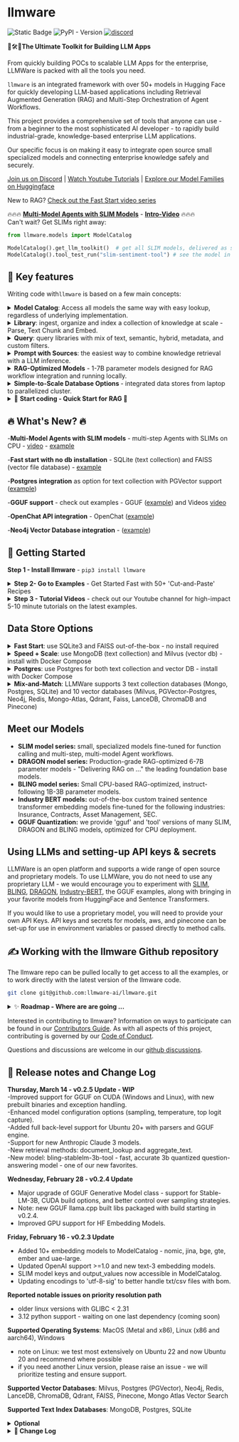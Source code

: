 # llmware
![Static Badge](https://img.shields.io/badge/python-3.9_%7C_3.10%7C_3.11-blue?color=blue)
![PyPI - Version](https://img.shields.io/pypi/v/llmware?color=blue)
[![discord](https://img.shields.io/badge/Chat%20on-Discord-blue?logo=discord&logoColor=white)](https://discord.gg/MhZn5Nc39h)   

🧰🛠️🔩**The Ultimate Toolkit for Building LLM Apps**

From quickly building POCs to scalable LLM Apps for the enterprise, LLMWare is packed with all the tools you need. 

`llmware` is an integrated framework with over 50+ models in Hugging Face for quickly developing LLM-based applications including Retrieval Augmented Generation (RAG) and Multi-Step Orchestration of Agent Workflows.  

This project provides a comprehensive set of tools that anyone can use - from a beginner to the most sophisticated AI developer - to rapidly build industrial-grade, knowledge-based enterprise LLM applications. 

Our specific focus is on making it easy to integrate open source small specialized models and connecting enterprise knowledge safely and securely. 

[Join us on Discord](https://discord.gg/MhZn5Nc39h)   |  [Watch Youtube Tutorials](https://www.youtube.com/@llmware)  | [Explore our Model Families on Huggingface](https://www.huggingface.co/llmware)   

New to RAG?  [Check out the Fast Start video series](https://www.youtube.com/playlist?list=PL1-dn33KwsmD7SB9iSO6vx4ZLRAWea1DB)  

🔥🔥🔥 [**Multi-Model Agents with SLIM Models**](examples/SLIM-Agents/) - [**Intro-Video**](https://www.youtube.com/watch?v=cQfdaTcmBpY) 🔥🔥🔥   
Can't wait?  Get SLIMs right away:  

```python 
from llmware.models import ModelCatalog

ModelCatalog().get_llm_toolkit()  # get all SLIM models, delivered as small, fast quantized tools 
ModelCatalog().tool_test_run("slim-sentiment-tool") # see the model in action with test script included  
```

## 🎯  Key features 
Writing code with`llmware` is based on a few main concepts:

<details>
<summary><b>Model Catalog</b>: Access all models the same way with easy lookup, regardless of underlying implementation. 
</summary>  


```python
#   50+ Models in Catalog with 20+ RAG-optimized BLING, DRAGON and Industry BERT models
#   Full support for GGUF, HuggingFace, Sentence Transformers and major API-based models
#   Easy to extend to add custom models - see examples

from llmware.models import ModelCatalog
from llmware.prompts import Prompt

#   all models accessed through the ModelCatalog
models = ModelCatalog().list_all_models()

#   to use any model in the ModelCatalog - "load_model" method and pass the model_name parameter
my_model = ModelCatalog().load_model("llmware/bling-tiny-llama-v0")
output = my_model.inference("what is the future of AI?", add_context="Here is the article to read")

#   to integrate model into a Prompt
prompter = Prompt().load_model("llmware/bling-tiny-llama-v0")
response = prompter.prompt_main("what is the future of AI?", context="Insert Sources of information")
```

</details>  

<details>  
<summary><b>Library</b>:  ingest, organize and index a collection of knowledge at scale - Parse, Text Chunk and Embed. </summary>  

```python

from llmware.library import Library

#   to parse and text chunk a set of documents (pdf, pptx, docx, xlsx, txt, csv, md, json)

#   step 1 - create a library, which is the 'knowledge-base container' construct
#          - libraries have both text collection (DB) resources, and file resources (e.g., llmware_data/accounts/{library_name})
#          - embeddings and queries are run against a library

lib = Library().create_new_library("my_library")

#    step 2 - add_files is the universal ingestion function - point it at a local file folder with mixed file types
#           - files will be routed by file extension to the correct parser, parsed, text chunked and indexed in text collection DB

lib.add_files("/folder/path/to/my/files")

#   to install an embedding on a library - pick an embedding model and vector_db
lib.install_new_embedding(embedding_model_name="mini-lm-sbert", vector_db="milvus", batch_size=500)

#   to add a second embedding to the same library (mix-and-match models + vector db)
lib.install_new_embedding(embedding_model_name="industry-bert-sec", vector_db="faiss", batch_size=100)

#   easy to create multiple libraries for different projects and groups

finance_lib = Library().create_new_library("finance_q4_2023")
finance_lib.add_files("/finance_folder/")

hr_lib = Library().create_new_library("hr_policies")
hr_lib.add_files("/hr_folder/")

#    pull library card with key metadata - documents, text chunks, images, tables, embedding record
lib_card = Library().get_library_card("my_library")

#   see all libraries
all_my_libs = Library().get_all_library_cards()

```
</details>  

<details> 
<summary><b>Query</b>: query libraries with mix of text, semantic, hybrid, metadata, and custom filters. </summary>

```python

from llmware.retrieval import Query
from llmware.library import Library

#   step 1 - load the previously created library 
lib = Library().load_library("my_library")

#   step 2 - create a query object and pass the library
q = Query(lib)

#    step 3 - run lots of different queries  (many other options in the examples)

#    basic text query
results1 = q.text_query("text query", result_count=20, exact_mode=False)

#    semantic query
results2 = q.semantic_query("semantic query", result_count=10)

#    combining a text query restricted to only certain documents in the library and "exact" match to the query
results3 = q.text_query_with_document_filter("new query", {"file_name": "selected file name"}, exact_mode=True)

#   to apply a specific embedding (if multiple on library), pass the names when creating the query object
q2 = Query(lib, embedding_model_name="mini_lm_sbert", vector_db="milvus")
results4 = q2.semantic_query("new semantic query")
```

</details>  

<details>
<summary><b>Prompt with Sources</b>: the easiest way to combine knowledge retrieval with a LLM inference. </summary>

```python

from llmware.prompts import Prompt
from llmware.retrieval import Query
from llmware.library import Library

#   build a prompt
prompter = Prompt().load_model("llmware/bling-tiny-llama-v0")

#   add a file -> file is parsed, text chunked, filtered by query, and then packaged as model-ready context,
#   including in batches, if needed, to fit the model context window

source = prompter.add_source_document("/folder/to/one/doc/", "filename", query="fast query")

#   attach query results (from a Query) into a Prompt
my_lib = Library().load_library("my_library")
results = Query(my_lib).query("my query")
source2 = prompter.add_source_query_results(results)

#   run a new query against a library and load directly into a prompt
source3 = prompter.add_source_new_query(my_lib, query="my new query", query_type="semantic", result_count=15)

#   to run inference with 'prompt with sources'
responses = prompter.prompt_with_source("my query")

#   to run fact-checks - post inference
fact_check = prompter.evidence_check_sources(responses)

#   to view source materials (batched 'model-ready' and attached to prompt)
source_materials = prompter.review_sources_summary()

#   to see the full prompt history
prompt_history = prompter.get_current_history()
```

</details>  

<details> 
<summary><b>RAG-Optimized Models</b> -  1-7B parameter models designed for RAG workflow integration and running locally. </summary>  

```
""" This 'Hello World' example demonstrates how to get started using local BLING models with provided context """

import time
from llmware.prompts import Prompt


def hello_world_questions():

    test_list = [

    {"query": "What is the total amount of the invoice?",
     "answer": "$22,500.00",
     "context": "Services Vendor Inc. \n100 Elm Street Pleasantville, NY \nTO Alpha Inc. 5900 1st Street "
                "Los Angeles, CA \nDescription Front End Engineering Service $5000.00 \n Back End Engineering"
                " Service $7500.00 \n Quality Assurance Manager $10,000.00 \n Total Amount $22,500.00 \n"
                "Make all checks payable to Services Vendor Inc. Payment is due within 30 days."
                "If you have any questions concerning this invoice, contact Bia Hermes. "
                "THANK YOU FOR YOUR BUSINESS!  INVOICE INVOICE # 0001 DATE 01/01/2022 FOR Alpha Project P.O. # 1000"},

    {"query": "What was the amount of the trade surplus?",
     "answer": "62.4 billion yen ($416.6 million)",
     "context": "Japan’s September trade balance swings into surplus, surprising expectations"
                "Japan recorded a trade surplus of 62.4 billion yen ($416.6 million) for September, "
                "beating expectations from economists polled by Reuters for a trade deficit of 42.5 "
                "billion yen. Data from Japan’s customs agency revealed that exports in September "
                "increased 4.3% year on year, while imports slid 16.3% compared to the same period "
                "last year. According to FactSet, exports to Asia fell for the ninth straight month, "
                "which reflected ongoing China weakness. Exports were supported by shipments to "
                "Western markets, FactSet added. — Lim Hui Jie"},

    {"query": "When did the LISP machine market collapse?",
     "answer": "1987.",
     "context": "The attendees became the leaders of AI research in the 1960s."
                "  They and their students produced programs that the press described as 'astonishing': "
                "computers were learning checkers strategies, solving word problems in algebra, "
                "proving logical theorems and speaking English.  By the middle of the 1960s, research in "
                "the U.S. was heavily funded by the Department of Defense and laboratories had been "
                "established around the world. Herbert Simon predicted, 'machines will be capable, "
                "within twenty years, of doing any work a man can do'.  Marvin Minsky agreed, writing, "
                "'within a generation ... the problem of creating 'artificial intelligence' will "
                "substantially be solved'. They had, however, underestimated the difficulty of the problem.  "
                "Both the U.S. and British governments cut off exploratory research in response "
                "to the criticism of Sir James Lighthill and ongoing pressure from the US Congress "
                "to fund more productive projects. Minsky's and Papert's book Perceptrons was understood "
                "as proving that artificial neural networks approach would never be useful for solving "
                "real-world tasks, thus discrediting the approach altogether.  The 'AI winter', a period "
                "when obtaining funding for AI projects was difficult, followed.  In the early 1980s, "
                "AI research was revived by the commercial success of expert systems, a form of AI "
                "program that simulated the knowledge and analytical skills of human experts. By 1985, "
                "the market for AI had reached over a billion dollars. At the same time, Japan's fifth "
                "generation computer project inspired the U.S. and British governments to restore funding "
                "for academic research. However, beginning with the collapse of the Lisp Machine market "
                "in 1987, AI once again fell into disrepute, and a second, longer-lasting winter began."},

    {"query": "What is the current rate on 10-year treasuries?",
     "answer": "4.58%",
     "context": "Stocks rallied Friday even after the release of stronger-than-expected U.S. jobs data "
                "and a major increase in Treasury yields.  The Dow Jones Industrial Average gained 195.12 points, "
                "or 0.76%, to close at 31,419.58. The S&P 500 added 1.59% at 4,008.50. The tech-heavy "
                "Nasdaq Composite rose 1.35%, closing at 12,299.68. The U.S. economy added 438,000 jobs in "
                "August, the Labor Department said. Economists polled by Dow Jones expected 273,000 "
                "jobs. However, wages rose less than expected last month.  Stocks posted a stunning "
                "turnaround on Friday, after initially falling on the stronger-than-expected jobs report. "
                "At its session low, the Dow had fallen as much as 198 points; it surged by more than "
                "500 points at the height of the rally. The Nasdaq and the S&P 500 slid by 0.8% during "
                "their lowest points in the day.  Traders were unclear of the reason for the intraday "
                "reversal. Some noted it could be the softer wage number in the jobs report that made "
                "investors rethink their earlier bearish stance. Others noted the pullback in yields from "
                "the day’s highs. Part of the rally may just be to do a market that had gotten extremely "
                "oversold with the S&P 500 at one point this week down more than 9% from its high earlier "
                "this year.  Yields initially surged after the report, with the 10-year Treasury rate trading "
                "near its highest level in 14 years. The benchmark rate later eased from those levels, but "
                "was still up around 6 basis points at 4.58%.  'We’re seeing a little bit of a give back "
                "in yields from where we were around 4.8%. [With] them pulling back a bit, I think that’s "
                "helping the stock market,' said Margaret Jones, chief investment officer at Vibrant Industries "
                "Capital Advisors. 'We’ve had a lot of weakness in the market in recent weeks, and potentially "
                "some oversold conditions.'"},

    {"query": "Is the expected gross margin greater than 70%?",
     "answer": "Yes, between 71.5% and 72.%",
     "context": "Outlook NVIDIA’s outlook for the third quarter of fiscal 2024 is as follows:"
                "Revenue is expected to be $16.00 billion, plus or minus 2%. GAAP and non-GAAP "
                "gross margins are expected to be 71.5% and 72.5%, respectively, plus or minus "
                "50 basis points.  GAAP and non-GAAP operating expenses are expected to be "
                "approximately $2.95 billion and $2.00 billion, respectively.  GAAP and non-GAAP "
                "other income and expense are expected to be an income of approximately $100 "
                "million, excluding gains and losses from non-affiliated investments. GAAP and "
                "non-GAAP tax rates are expected to be 14.5%, plus or minus 1%, excluding any discrete items."
                "Highlights NVIDIA achieved progress since its previous earnings announcement "
                "in these areas:  Data Center Second-quarter revenue was a record $10.32 billion, "
                "up 141% from the previous quarter and up 171% from a year ago. Announced that the "
                "NVIDIA® GH200 Grace™ Hopper™ Superchip for complex AI and HPC workloads is shipping "
                "this quarter, with a second-generation version with HBM3e memory expected to ship "
                "in Q2 of calendar 2024. "},

    {"query": "What is Bank of America's rating on Target?",
     "answer": "Buy",
     "context": "Here are some of the tickers on my radar for Thursday, Oct. 12, taken directly from "
                "my reporter’s notebook: It’s the one-year anniversary of the S&P 500′s bear market bottom "
                "of 3,577. Since then, as of Wednesday’s close of 4,376, the broad market index "
                "soared more than 22%.  Hotter than expected September consumer price index, consumer "
                "inflation. The Social Security Administration issues announced a 3.2% cost-of-living "
                "adjustment for 2024.  Chipotle Mexican Grill (CMG) plans price increases. Pricing power. "
                "Cites consumer price index showing sticky retail inflation for the fourth time "
                "in two years. Bank of America upgrades Target (TGT) to buy from neutral. Cites "
                "risk/reward from depressed levels. Traffic could improve. Gross margin upside. "
                "Merchandising better. Freight and transportation better. Target to report quarter "
                "next month. In retail, the CNBC Investing Club portfolio owns TJX Companies (TJX), "
                "the off-price juggernaut behind T.J. Maxx, Marshalls and HomeGoods. Goldman Sachs "
                "tactical buy trades on Club names Wells Fargo (WFC), which reports quarter Friday, "
                "Humana (HUM) and Nvidia (NVDA). BofA initiates Snowflake (SNOW) with a buy rating."
                "If you like this story, sign up for Jim Cramer’s Top 10 Morning Thoughts on the "
                "Market email newsletter for free. Barclays cuts price targets on consumer products: "
                "UTZ Brands (UTZ) to $16 per share from $17. Kraft Heinz (KHC) to $36 per share from "
                "$38. Cyclical drag. J.M. Smucker (SJM) to $129 from $160. Secular headwinds. "
                "Coca-Cola (KO) to $59 from $70. Barclays cut PTs on housing-related stocks: Toll Brothers"
                "(TOL) to $74 per share from $82. Keeps underweight. Lowers Trex (TREX) and Azek"
                "(AZEK), too. Goldman Sachs (GS) announces sale of fintech platform and warns on "
                "third quarter of 19-cent per share drag on earnings. The buyer: investors led by "
                "private equity firm Sixth Street. Exiting a mistake. Rise in consumer engagement for "
                "Spotify (SPOT), says Morgan Stanley. The analysts hike price target to $190 per share "
                "from $185. Keeps overweight (buy) rating. JPMorgan loves elf Beauty (ELF). Keeps "
                "overweight (buy) rating but lowers price target to $139 per share from $150. "
                "Sees “still challenging” environment into third-quarter print. The Club owns shares "
                "in high-end beauty company Estee Lauder (EL). Barclays upgrades First Solar (FSLR) "
                "to overweight from equal weight (buy from hold) but lowers price target to $224 per "
                "share from $230. Risk reward upgrade. Best visibility of utility scale names."},

    {"query": "What was the rate of decline in 3rd quarter sales?",
     "answer": "20% year-on-year.",
     "context": "Nokia said it would cut up to 14,000 jobs as part of a cost cutting plan following "
                "third quarter earnings that plunged. The Finnish telecommunications giant said that "
                "it will reduce its cost base and increase operation efficiency to “address the "
                "challenging market environment. The substantial layoffs come after Nokia reported "
                "third-quarter net sales declined 20% year-on-year to 4.98 billion euros. Profit over "
                "the period plunged by 69% year-on-year to 133 million euros."},

    {"query": "What is a list of the key points?",
     "answer": "•Stocks rallied on Friday with stronger-than-expected U.S jobs data and increase in "
               "Treasury yields;\n•Dow Jones gained 195.12 points;\n•S&P 500 added 1.59%;\n•Nasdaq Composite rose "
               "1.35%;\n•U.S. economy added 438,000 jobs in August, better than the 273,000 expected;\n"
               "•10-year Treasury rate trading near the highest level in 14 years at 4.58%.",
     "context": "Stocks rallied Friday even after the release of stronger-than-expected U.S. jobs data "
               "and a major increase in Treasury yields.  The Dow Jones Industrial Average gained 195.12 points, "
               "or 0.76%, to close at 31,419.58. The S&P 500 added 1.59% at 4,008.50. The tech-heavy "
               "Nasdaq Composite rose 1.35%, closing at 12,299.68. The U.S. economy added 438,000 jobs in "
               "August, the Labor Department said. Economists polled by Dow Jones expected 273,000 "
               "jobs. However, wages rose less than expected last month.  Stocks posted a stunning "
               "turnaround on Friday, after initially falling on the stronger-than-expected jobs report. "
               "At its session low, the Dow had fallen as much as 198 points; it surged by more than "
               "500 points at the height of the rally. The Nasdaq and the S&P 500 slid by 0.8% during "
               "their lowest points in the day.  Traders were unclear of the reason for the intraday "
               "reversal. Some noted it could be the softer wage number in the jobs report that made "
               "investors rethink their earlier bearish stance. Others noted the pullback in yields from "
               "the day’s highs. Part of the rally may just be to do a market that had gotten extremely "
               "oversold with the S&P 500 at one point this week down more than 9% from its high earlier "
               "this year.  Yields initially surged after the report, with the 10-year Treasury rate trading "
               "near its highest level in 14 years. The benchmark rate later eased from those levels, but "
               "was still up around 6 basis points at 4.58%.  'We’re seeing a little bit of a give back "
               "in yields from where we were around 4.8%. [With] them pulling back a bit, I think that’s "
               "helping the stock market,' said Margaret Jones, chief investment officer at Vibrant Industries "
               "Capital Advisors. 'We’ve had a lot of weakness in the market in recent weeks, and potentially "
               "some oversold conditions.'"}

    ]

    return test_list


# this is the main script to be run

def bling_meets_llmware_hello_world (model_name):

    t0 = time.time()

    # load the questions
    test_list = hello_world_questions()

    print(f"\n > Loading Model: {model_name}...")

    # load the model 
    prompter = Prompt().load_model(model_name)

    t1 = time.time()
    print(f"\n > Model {model_name} load time: {t1-t0} seconds")
 
    for i, entries in enumerate(test_list):

        print(f"\n{i+1}. Query: {entries['query']}")
     
        # run the prompt
        output = prompter.prompt_main(entries["query"],context=entries["context"]
                                      , prompt_name="default_with_context",temperature=0.30)

        # print out the results
        llm_response = output["llm_response"].strip("\n")
        print(f"LLM Response: {llm_response}")
        print(f"Gold Answer: {entries['answer']}")
        print(f"LLM Usage: {output['usage']}")

    t2 = time.time()

    print(f"\nTotal processing time: {t2-t1} seconds")

    return 0


if __name__ == "__main__":

    # list of 'rag-instruct' laptop-ready small bling models on HuggingFace

    model_list = ["llmware/bling-1b-0.1",                    #  fastest + most popular
                  "llmware/bling-tiny-llama-v0",             #  *** newest ***
                  "llmware/bling-1.4b-0.1",
                  "llmware/bling-falcon-1b-0.1",
                  "llmware/bling-cerebras-1.3b-0.1",
                  "llmware/bling-sheared-llama-1.3b-0.1",    
                  "llmware/bling-sheared-llama-2.7b-0.1",
                  "llmware/bling-red-pajamas-3b-0.1",
                  "llmware/bling-stable-lm-3b-4e1t-v0"        # most accurate
                  ]

    #  dragon models are 6-7B and designed for GPU use - but the GGUF versions run nicely on a laptop with at least 16 GB of RAM
    gguf_models = ["llmware/dragon-yi-6b-gguf", "llmware/dragon-llama-7b-gguf", "llmware/dragon-mistral-7b-gguf"]

    #   try the newest bling model - 'tiny-llama' or load a gguf model
    bling_meets_llmware_hello_world(model_list[1])

    #   check out the model card on Huggingface for RAG benchmark test performance results and other useful information
```

</details>

<details>
<summary><b>Simple-to-Scale Database Options </b> - integrated data stores from laptop to parallelized cluster. </summary>

```python

from llmware.configs import LLMWareConfig

#   to set the collection database - mongo, sqlite, postgres
LLMWareConfig().set_active_db("mongo")

#   to set the vector database (or declare when installing)
#   --options: milvus, pg_vector (postgres), redis, qdrant, faiss, pinecone, mongo atlas
LLMWareConfig().set_vector_db("milvus")

#   for fast start - no installations required
LLMWareConfig().set_active_db("sqlite")
LLMWareConfig().set_vector_db("faiss")

#   for single postgres deployment
LLMWareConfig().set_active_db("postgres")
LLMWareConfig().set_vector_db("postgres")

#   to install mongo, milvus, postgres - see the docker-compose scripts as well as examples

```

</details>

<details>

<summary> 🚀 <b>Start coding - Quick Start for RAG </b> 🚀 </summary>

```python
# This example illustrates a simple contract analysis
# using a RAG-optimized LLM running locally

import os
import re
from llmware.prompts import Prompt, HumanInTheLoop
from llmware.setup import Setup
from llmware.configs import LLMWareConfig

def contract_analysis_on_laptop (model_name):

    #  In this scenario, we will:
    #  -- download a set of sample contract files
    #  -- create a Prompt and load a BLING LLM model
    #  -- parse each contract, extract the relevant passages, and pass questions to a local LLM

    #  Main loop - Iterate thru each contract:
    #
    #      1.  parse the document in memory (convert from PDF file into text chunks with metadata)
    #      2.  filter the parsed text chunks with a "topic" (e.g., "governing law") to extract relevant passages
    #      3.  package and assemble the text chunks into a model-ready context
    #      4.  ask three key questions for each contract to the LLM
    #      5.  print to the screen
    #      6.  save the results in both json and csv for furthe processing and review.

    #  Load the llmware sample files

    print (f"\n > Loading the llmware sample files...")

    sample_files_path = Setup().load_sample_files()
    contracts_path = os.path.join(sample_files_path,"Agreements")
 
    #  Query list - these are the 3 main topics and questions that we would like the LLM to analyze for each contract

    query_list = {"executive employment agreement": "What are the name of the two parties?",
                  "base salary": "What is the executive's base salary?",
                  "governing law": "What is the governing law?"}

    #  Load the selected model by name that was passed into the function

    print (f"\n > Loading model {model_name}...")

    prompter = Prompt().load_model(model_name)

    #  Main loop

    for i, contract in enumerate(os.listdir(contracts_path)):

        #   excluding Mac file artifact (annoying, but fact of life in demos)
        if contract != ".DS_Store":

            print("\nAnalyzing contract: ", str(i+1), contract)

            print("LLM Responses:")

            for key, value in query_list.items():

                # step 1 + 2 + 3 above - contract is parsed, text-chunked, filtered by topic key,
                # ... and then packaged into the prompt

                source = prompter.add_source_document(contracts_path, contract, query=key)

                # step 4 above - calling the LLM with 'source' information already packaged into the prompt

                responses = prompter.prompt_with_source(value, prompt_name="just_the_facts", temperature=0.3)

                # step 5 above - print out to screen

                for r, response in enumerate(responses):
                    print(key, ":", re.sub("[\n]"," ", response["llm_response"]).strip())

                # We're done with this contract, clear the source from the prompt
                prompter.clear_source_materials()

    # step 6 above - saving the analysis to jsonl and csv

    # Save jsonl report to jsonl to /prompt_history folder
    print("\nPrompt state saved at: ", os.path.join(LLMWareConfig.get_prompt_path(),prompter.prompt_id))
    prompter.save_state()

    # Save csv report that includes the model, response, prompt, and evidence for human-in-the-loop review
    csv_output = HumanInTheLoop(prompter).export_current_interaction_to_csv()
    print("csv output saved at:  ", csv_output)


if __name__ == "__main__":

    # use local cpu model - smallest, fastest (use larger BLING models for higher accuracy)
    model = "llmware/bling-tiny-llama-v0"

    contract_analysis_on_laptop(model)

```
</details>


## 🔥 What's New? 🔥

-**Multi-Model Agents with SLIM models** - multi-step Agents with SLIMs on CPU - [video](https://www.youtube.com/watch?v=cQfdaTcmBpY) - [example](examples/SLIM-Agents)  

-**Fast start with no db installation** - SQLite (text collection) and FAISS (vector file database) - [example](examples/Getting_Started/configure_db.py) 

-**Postgres integration** as option for text collection with PGVector support ([example](examples/Embedding/using_pg_vector.py))  

-**GGUF support** - check out examples - GGUF ([example](examples/Models/using_gguf.py)) and Videos [video](https://www.youtube.com/watch?v=ZJyQIZNJ45E)  

-**OpenChat API integration** - OpenChat ([example](examples/Models/using-open-chat-models.py))  

-**Neo4j Vector Database integration** - ([example](examples/Embedding/using_neo4j.py))  



## 🌱 Getting Started

**Step 1 - Install llmware** -  `pip3 install llmware `

<details>
<summary><b>Step 2- Go to Examples</b> - Get Started Fast with 50+ 'Cut-and-Paste' Recipes </summary>

## 🔥 Top New Examples 🔥  

New to LLMWare - [**Fast Start tutorial series**](https://github.com/llmware-ai/llmware/tree/main/fast_start)  
SLIM Examples -  [**SLIM Models**](examples/SLIM-Agents/)

| Example     |  Detail      |
|-------------|--------------|
| 1.   BLING models fast start ([code](examples/Models/bling_fast_start.py) / [video](https://www.youtube.com/watch?v=JjgqOZ2v5oU)) | Get started with fast, accurate, CPU-based models - question-answering, key-value extraction, and basic summarization.  |
| 2.   Parse and Embed 500 PDF Documents ([code](examples/Embedding/docs2vecs_with_milvus-un_resolutions.py))  | End-to-end example for Parsing, Embedding and Querying UN Resolution documents with Milvus  |
| 3.  Hybrid Retrieval - Semantic + Text ([code](examples/Retrieval/dual_pass_with_custom_filter.py)) | Using 'dual pass' retrieval to combine best of semantic and text search |  
| 4.   Multiple Embeddings with PG Vector ([code](examples/Embedding/using_multiple_embeddings.py) / [video](https://www.youtube.com/watch?v=Bncvggy6m5Q)) | Comparing Multiple Embedding Models using Postgres / PG Vector |
| 5.   DRAGON GGUF Models ([code](examples/Models/dragon_gguf_fast_start.py) / [video](https://www.youtube.com/watch?v=BI1RlaIJcsc&t=130s)) | State-of-the-Art 7B RAG GGUF Models.  | 
| 6.   RAG with BLING ([code](examples/RAG/contract_analysis_on_laptop_with_bling_models.py) / [video](https://www.youtube.com/watch?v=8aV5p3tErP0)) | Using contract analysis as an example, experiment with RAG for complex document analysis and text extraction using `llmware`'s BLING ~1B parameter GPT model running on your laptop. |  
| 7.   Master Service Agreement Analysis with DRAGON ([code](examples/RAG/msa_processing.py) / [video](https://www.youtube.com/watch?v=Cf-07GBZT68&t=2s)) | Analyzing MSAs using DRAGON YI 6B Model.   |                                                                                                                         
| 8.   Streamlit Example ([code](examples/Getting_Started/ui_without_a_database.py))  | Upload pdfs, and run inference on llmware BLING models.  |  
| 9.   Integrating LM Studio ([code](examples/Models/using-open-chat-models.py) / [video](https://www.youtube.com/watch?v=h2FDjUyvsKE&t=101s)) | Integrating LM Studio Models with LLMWare  |                                                                                                                                       
| 10.  Prompts With Sources ([code](examples/Prompts/prompt_with_sources.py))  | Attach wide range of knowledge sources directly into Prompts.   |   
| 11.  Fact Checking ([code](examples/Prompts/fact_checking.py))  | Explore the full set of evidence methods in this example script that analyzes a set of contracts.   |
| 12.  Using 7B GGUF Chat Models ([code](examples/Models/chat_models_gguf_fast_start.py)) | Using 4 state of the art 7B chat models in minutes running locally |  


Check out:  [llmware examples](https://github.com/llmware-ai/llmware/blob/main/examples/README.md)  

</details>  

<details>
<summary><b>Step 3 - Tutorial Videos</b> - check out our Youtube channel for high-impact 5-10 minute tutorials on the latest examples.   </summary>

🎬 Check out these videos to get started quickly:  
- [SLIM Models Intro] (https://www.youtube.com/watch?v=cQfdaTcmBpY)  
- [RAG with BLING on your laptop](https://www.youtube.com/watch?v=JjgqOZ2v5oU)    
- [DRAGON-7B-Models](https://www.youtube.com/watch?v=d_u7VaKu6Qk&t=37s)  
- [Install and Compare Multiple Embeddings with Postgres and PGVector](https://www.youtube.com/watch?v=Bncvggy6m5Q)  
- [Background on GGUF Quantization & DRAGON Model Example](https://www.youtube.com/watch?v=ZJyQIZNJ45E)  
- [Using LM Studio Models](https://www.youtube.com/watch?v=h2FDjUyvsKE)  
- [Using Ollama Models](https://www.youtube.com/watch?v=qITahpVDuV0)  
- [Use any GGUF Model](https://www.youtube.com/watch?v=9wXJgld7Yow)  
- [Use small LLMs for RAG for Contract Analysis (feat. LLMWare)](https://www.youtube.com/watch?v=8aV5p3tErP0)
- [Invoice Processing with LLMware](https://www.youtube.com/watch?v=VHZSaBBG-Bo&t=10s)
- [Ingest PDFs at Scale](https://www.youtube.com/watch?v=O0adUfrrxi8&t=10s)
- [Evaluate LLMs for RAG with LLMWare](https://www.youtube.com/watch?v=s0KWqYg5Buk&t=105s)
- [Fast Start to RAG with LLMWare Open Source Library](https://www.youtube.com/watch?v=0naqpH93eEU)
- [Use Retrieval Augmented Generation (RAG) without a Database](https://www.youtube.com/watch?v=tAGz6yR14lw)
- [Pop up LLMWare Inference Server](https://www.youtube.com/watch?v=qiEmLnSRDUA&t=20s)


</details>  

## Data Store Options

<details>
<summary><b>Fast Start</b>:  use SQLite3 and FAISS out-of-the-box - no install required </summary>  

```python
from llmware.configs import LLMWareConfig 
LLMWareConfig().set_active_db("sqlite")   
LLMWareConfig().set_vector_db("faiss")
```
</details>  

<details>
<summary><b>Speed + Scale</b>:  use MongoDB (text collection) and Milvus (vector db) - install with Docker Compose </summary> 

```bash
curl -o docker-compose.yaml https://raw.githubusercontent.com/llmware-ai/llmware/main/docker-compose.yaml
docker compose up -d
```

```python
from llmware.configs import LLMWareConfig
LLMWareConfig().set_active_db("mongo")
LLMWareConfig().set_vector_db("milvus")
```

</details>  

<details>
<summary><b>Postgres</b>:  use Postgres for both text collection and vector DB - install with Docker Compose </summary> 

```bash
curl -o docker-compose.yaml https://raw.githubusercontent.com/llmware-ai/llmware/main/docker-compose-pgvector.yaml
docker compose up -d
```

```python
from llmware.configs import LLMWareConfig
LLMWareConfig().set_active_db("postgres")
LLMWareConfig().set_vector_db("postgres")
```

</details>  

<details>
<summary><b>Mix-and-Match</b>: LLMWare supports 3 text collection databases (Mongo, Postgres, SQLite) and 
10 vector databases (Milvus, PGVector-Postgres, Neo4j, Redis, Mongo-Atlas, Qdrant, Faiss, LanceDB, ChromaDB and Pinecone)  </summary>

```bash
# scripts to deploy other options
curl -o docker-compose.yaml https://raw.githubusercontent.com/llmware-ai/llmware/main/docker-compose-redis-stack.yaml
```

</details>  

## Meet our Models   

- **SLIM model series:** small, specialized models fine-tuned for function calling and multi-step, multi-model Agent workflows.  
- **DRAGON model series:**  Production-grade RAG-optimized 6-7B parameter models - "Delivering RAG on ..." the leading foundation base models.
- **BLING model series:**  Small CPU-based RAG-optimized, instruct-following 1B-3B parameter models.
- **Industry BERT models:**  out-of-the-box custom trained sentence transformer embedding models fine-tuned for the following industries:  Insurance, Contracts, Asset Management, SEC.  
- **GGUF Quantization:** we provide 'gguf' and 'tool' versions of many SLIM, DRAGON and BLING models, optimized for CPU deployment.  

## Using LLMs and setting-up API keys & secrets

LLMWare is an open platform and supports a wide range of open source and proprietary models.  To use LLMWare, you do not need to use any proprietary LLM - we would encourage you to experiment with [SLIM](https://www.huggingface.co/llmware/), [BLING](https://huggingface.co/llmware), [DRAGON](https://huggingface.co/llmware), [Industry-BERT](https://huggingface.co/llmware), the GGUF examples, along with bringing in your favorite models from HuggingFace and Sentence Transformers. 

If you would like to use a proprietary model, you will need to provide your own API Keys.   API keys and secrets for models, aws, and pinecone can be set-up for use in environment variables or passed directly to method calls. 


## ✍️ Working with the llmware Github repository

The llmware repo can be pulled locally to get access to all the examples, or to work directly with the latest version of the llmware code.

```bash
git clone git@github.com:llmware-ai/llmware.git
```

<details>  
    
<summary> ✨  <b>Roadmap - Where are are going ... </b>  </summary>

- 💡 Making it easy to deploy fine-tuned open source models to build state-of-the-art RAG workflows
- 💡 Private cloud - keeping documents, data pipelines, data stores, and models safe and secure  
- 💡 Model quantization, especially GGUF, and democratizing the game-changing use of 7B CPU-based LLMs
- 💡 Developing small specialized RAG optimized LLMs between 1B-7B parameters
- 💡 Industry-specific LLMs, embedding models and processes to support core knowledge-based use cases
- 💡 Enterprise scalability - containerization, worker deployments and Kubernetes
- 💡 Integration of SQL and other scale enterprise data sources  
- 💡 Multi-step, multi-model Agent-based workflows with small, specialized function-calling models  


Like our models, we aspire for llmware to be "small, but mighty" - easy to use and get started, but packing a powerful punch!

</details>

Interested in contributing to llmware? Information on ways to participate can be found in our [Contributors Guide](https://github.com/llmware-ai/llmware/blob/main/CONTRIBUTING.md#contributing-to-llmware).  As with all aspects of this project, contributing is governed by our [Code of Conduct](https://github.com/llmware-ai/llmware/blob/main/CODE_OF_CONDUCT.md).

Questions and discussions are welcome in our [github discussions](https://github.com/llmware-ai/llmware/discussions).  

## 📣  Release notes and Change Log  

**Thursday, March 14 - v0.2.5 Update - WIP**  
-Improved support for GGUF on CUDA (Windows and Linux), with new prebuilt binaries and exception handling.  
-Enhanced model configuration options (sampling, temperature, top logit capture).  
-Added full back-level support for Ubuntu 20+ with parsers and GGUF engine.  
-Support for new Anthropic Claude 3 models.  
-New retrieval methods: document_lookup and aggregate_text.  
-New model:  bling-stablelm-3b-tool - fast, accurate 3b quantized question-answering model - one of our new favorites.  

**Wednesday, February 28 - v0.2.4 Update**
- Major upgrade of GGUF Generative Model class - support for Stable-LM-3B, CUDA build options, and better control over sampling strategies.
- Note: new GGUF llama.cpp built libs packaged with build starting in v0.2.4.  
- Improved GPU support for HF Embedding Models.   
  
**Friday, February 16 - v0.2.3 Update**  
- Added 10+ embedding models to ModelCatalog - nomic, jina, bge, gte, ember and uae-large.   
- Updated OpenAI support >=1.0 and new text-3 embedding models.    
- SLIM model keys and output_values now accessible in ModelCatalog.  
- Updating encodings to 'utf-8-sig' to better handle txt/csv files with bom.  

**Reported notable issues on priority resolution path**  
- older linux versions with GLIBC < 2.31   
- 3.12 python support - waiting on one last dependency (coming soon)
  
**Supported Operating Systems**: MacOS (Metal and x86), Linux (x86 and aarch64), Windows  
- note on Linux: we test most extensively on Ubuntu 22 and now Ubuntu 20 and recommend where possible  
- if you need another Linux version, please raise an issue - we will prioritize testing and ensure support.  

**Supported Vector Databases**: Milvus, Postgres (PGVector), Neo4j, Redis, LanceDB, ChromaDB, Qdrant, FAISS, Pinecone, Mongo Atlas Vector Search

**Supported Text Index Databases**: MongoDB, Postgres, SQLite  



<details>
<summary><b>Optional</b></summary>

- [Docker](https://docs.docker.com/get-docker/)
  
- To enable the OCR parsing capabilities, install [Tesseract v5.3.3](https://tesseract-ocr.github.io/tessdoc/Installation.html) and [Poppler v23.10.0](https://poppler.freedesktop.org/) native packages.

</details>

<details>
  <summary><b>🚧 Change Log</b></summary>

**Latest Updates - 19 Jan 2024 - llmware v0.2.0**
  - Added new database integration options - Postgres and SQlite
  - Improved status update and parser event logging options for parallelized parsing
  - Significant enhancements to interactions between Embedding + Text collection databases
  - Improved error exception handling in loading dynamic modules

**Latest Updates - 15 Jan 2024: llmware v0.1.15**
  - Enhancements to dual pass retrieval queries
  - Expanded configuration objects and options for endpoint resources
    
**Latest Updates - 30 Dec 2023: llmware v0.1.14**
  - Added support for Open Chat inference servers (compatible with OpenAI API)
  - Improved capabilities for multiple embedding models and vector DB configurations
  - Added docker-compose install scripts for PGVector and Redis vector databases
  - Added 'bling-tiny-llama' to model catalog
         
**Latest Updates - 22 Dec 2023: llmware v0.1.13**
  - Added 3 new vector databases - Postgres (PG Vector), Redis, and Qdrant
  - Improved support for integrating sentence transformers directly in the model catalog
  - Improvements in the model catalog attributes
  - Multiple new Examples in Models & Embeddings, including GGUF, Vector database, and model catalog

- **17 Dec 2023: llmware v0.1.12**
  - dragon-deci-7b added to catalog - RAG-finetuned model on high-performance new 7B model base from Deci
  - New GGUFGenerativeModel class for easy integration of GGUF Models
  - Adding prebuilt llama_cpp / ctransformer shared libraries for Mac M1, Mac x86, Linux x86 and Windows
  - 3 DRAGON models packaged as Q4_K_M GGUF models for CPU laptop use (dragon-mistral-7b, dragon-llama-7b, dragon-yi-6b)
  - 4 leading open source chat models added to default catalog with Q4_K_M
  
- **8 Dec 2023: llmware v0.1.11**
  - New fast start examples for high volume Document Ingestion and Embeddings with Milvus.
  - New LLMWare 'Pop up' Inference Server model class and example script.
  - New Invoice Processing example for RAG.
  - Improved Windows stack management to support parsing larger documents.
  - Enhancing debugging log output mode options for PDF and Office parsers.

- **30 Nov 2023: llmware v0.1.10**
  - Windows added as a supported operating system.
  - Further enhancements to native code for stack management. 
  - Minor defect fixes.

- **24 Nov 2023: llmware v0.1.9**
  - Markdown (.md) files are now parsed and treated as text files.
  - PDF and Office parser stack optimizations which should avoid the need to set ulimit -s.
  - New llmware_models_fast_start.py example that allows discovery and selection of all llmware HuggingFace models.
  - Native dependencies (shared libraries and dependencies) now included in repo to faciliate local development.
  - Updates to the Status class to support PDF and Office document parsing status updates.
  - Minor defect fixes including image block handling in library exports.

- **17 Nov 2023: llmware v0.1.8**
  - Enhanced generation performance by allowing each model to specific the trailing space parameter.
  - Improved handling for eos_token_id for llama2 and mistral.
  - Improved support for Hugging Face dynamic loading
  - New examples with the new llmware DRAGON models.
    
- **14 Nov 2023: llmware v0.1.7**
  - Moved to Python Wheel package format for PyPi distribution to provide seamless installation of native dependencies on all supported platforms.  
  - ModelCatalog enhancements:
    - OpenAI update to include newly announced ‘turbo’ 4 and 3.5 models.
    - Cohere embedding v3 update to include new Cohere embedding models.
    - BLING models as out-of-the-box registered options in the catalog. They can be instantiated like any other model, even without the “hf=True” flag.
    - Ability to register new model names, within existing model classes, with the register method in ModelCatalog.
  - Prompt enhancements:
    - “evidence_metadata” added to prompt_main output dictionaries allowing prompt_main responses to be plug into the evidence and fact-checking steps without modification.
    - API key can now be passed directly in a prompt.load_model(model_name, api_key = “[my-api-key]”)
  - LLMWareInference Server - Initial delivery:
    - New Class for LLMWareModel which is a wrapper on a custom HF-style API-based model.    
    - LLMWareInferenceServer is a new class that can be instantiated on a remote (GPU) server to create a testing API-server that can be integrated into any Prompt workflow.    
 
- **03 Nov 2023: llmware v0.1.6**
  - Updated packaging to require mongo-c-driver 1.24.4 to temporarily workaround segmentation fault with mongo-c-driver 1.25.
  - Updates in python code needed in anticipation of future Windows support.  

- **27 Oct 2023: llmware v0.1.5**
  - Four new example scripts focused on RAG workflows with small, fine-tuned instruct models that run on a laptop (`llmware` [BLING](https://huggingface.co/llmware) models).
  - Expanded options for setting temperature inside a prompt class.
  - Improvement in post processing of Hugging Face model generation.
  - Streamlined loading of Hugging Face generative models into prompts.
  - Initial delivery of a central status class: read/write of embedding status with a consistent interface for callers.
  - Enhanced in-memory dictionary search support for multi-key queries.
  - Removed trailing space in human-bot wrapping to improve generation quality in some fine-tuned models.
  - Minor defect fixes, updated test scripts, and version update for Werkzeug to address [dependency security alert](https://github.com/llmware-ai/llmware/security/dependabot/2).
- **20 Oct 2023: llmware v0.1.4**
  - GPU support for Hugging Face models.
  - Defect fixes and additional test scripts.
- **13 Oct 2023: llmware v0.1.3**
  - MongoDB Atlas Vector Search support.
  - Support for authentication using a MongoDB connection string.
  - Document summarization methods.
  - Improvements in capturing the model context window automatically and passing changes in the expected output length.  
  - Dataset card and description with lookup by name.
  - Processing time added to model inference usage dictionary.
  - Additional test scripts, examples, and defect fixes.
- **06 Oct 2023: llmware v0.1.1**
  - Added test scripts to the github repository for regression testing.
  - Minor defect fixes and version update of Pillow to address [dependency security alert](https://github.com/llmware-ai/llmware/security/dependabot/1).
- **02 Oct 2023: llmware v0.1.0**  🔥 Initial release of llmware to open source!! 🔥


</details>

